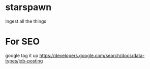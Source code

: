 # starspawn
Ingest all the things

# For SEO
google tag it up
https://developers.google.com/search/docs/data-types/job-posting
